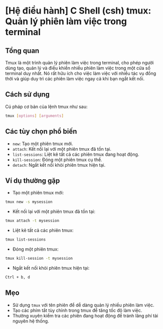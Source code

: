 # [Hệ điều hành] C Shell (csh) tmux: Quản lý phiên làm việc trong terminal

## Tổng quan
Tmux là một trình quản lý phiên làm việc trong terminal, cho phép người dùng tạo, quản lý và điều khiển nhiều phiên làm việc trong một cửa sổ terminal duy nhất. Nó rất hữu ích cho việc làm việc với nhiều tác vụ đồng thời và giúp duy trì các phiên làm việc ngay cả khi bạn ngắt kết nối.

## Cách sử dụng
Cú pháp cơ bản của lệnh tmux như sau:
```bash
tmux [options] [arguments]
```

## Các tùy chọn phổ biến
- `new`: Tạo một phiên tmux mới.
- `attach`: Kết nối lại với một phiên tmux đã tồn tại.
- `list-sessions`: Liệt kê tất cả các phiên tmux đang hoạt động.
- `kill-session`: Đóng một phiên tmux cụ thể.
- `detach`: Ngắt kết nối khỏi phiên tmux hiện tại.

## Ví dụ thường gặp
- Tạo một phiên tmux mới:
```bash
tmux new -s mysession
```
- Kết nối lại với một phiên tmux đã tồn tại:
```bash
tmux attach -t mysession
```
- Liệt kê tất cả các phiên tmux:
```bash
tmux list-sessions
```
- Đóng một phiên tmux:
```bash
tmux kill-session -t mysession
```
- Ngắt kết nối khỏi phiên tmux hiện tại:
```bash
Ctrl + b, d
```

## Mẹo
- Sử dụng `tmux` với tên phiên để dễ dàng quản lý nhiều phiên làm việc.
- Tạo các phím tắt tùy chỉnh trong tmux để tăng tốc độ làm việc.
- Thường xuyên kiểm tra các phiên đang hoạt động để tránh lãng phí tài nguyên hệ thống.